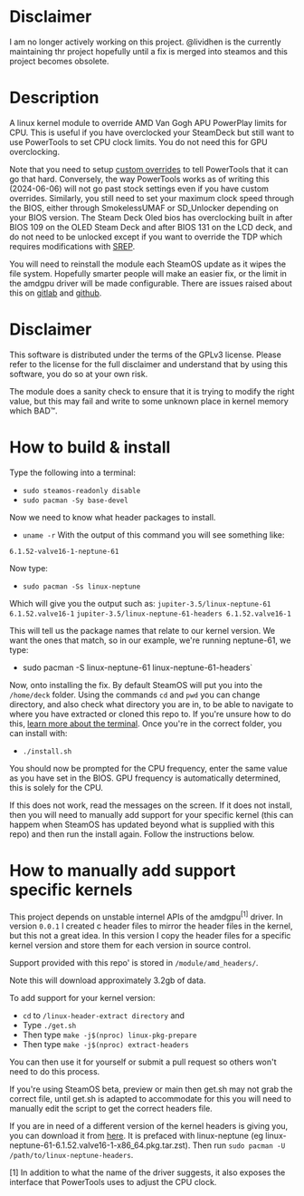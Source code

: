 # Disclaimer
I am no longer actively working on this project. @lividhen is the currently maintaining thr project hopefully until a fix is merged into steamos and this project becomes obsolete.

# Description
A linux kernel module to override AMD Van Gogh APU PowerPlay limits for CPU.
This is useful if you have overclocked your SteamDeck but still want to use
PowerTools to set CPU clock limits. You do not need this for GPU overclocking.

Note that you need to setup [custom overrides](https://git.ngni.us/NG-SD-Plugins/PowerTools/wiki/Customization) to tell PowerTools that it can go that
hard. Conversely, the way PowerTools works as of writing this (2024-06-06) will
not go past stock settings even if you have custom overrides.
Similarly, you still need to set your maximum clock speed through the BIOS,
either through SmokelessUMAF or SD_Unlocker depending on your BIOS version. 
The Steam Deck Oled bios has overclocking built in after BIOS 109 on the OLED
Steam Deck and after BIOS 131 on the LCD deck, and do not need to be unlocked
except if you want to override the TDP which requires modifications with [SREP](https://www.stanto.com/steam-deck/how-to-unlock-the-lcd-and-oled-steam-deck-bios-for-increased-tdp-and-other-features/).

You will need to reinstall the module each SteamOS update as it wipes the file
system. Hopefully smarter people will make an easier fix, or the limit in the
amdgpu driver will be made configurable. There are issues raised about this on
[gitlab](https://gitlab.freedesktop.org/drm/amd/-/issues/2638) and [github](https://github.com/ValveSoftware/SteamOS/issues/1309).

# Disclaimer
This software is distributed under the terms of the GPLv3 license. Please refer
to the license for the full disclaimer and understand that by using this
software, you do so at your own risk.

The module does a sanity check to ensure that it is trying to modify the right
value, but this may fail and write to some unknown place in kernel memory which
BAD™.

# How to build & install

Type the following into a terminal:
- `sudo steamos-readonly disable`
- `sudo pacman -Sy base-devel`

Now we need to know what header packages to install.
- `uname -r`
With the output of this command you will see something like:

`6.1.52-valve16-1-neptune-61`

Now type:
- `sudo pacman -Ss linux-neptune`

Which will give you the output such as:
`jupiter-3.5/linux-neptune-61 6.1.52.valve16-1`
`jupiter-3.5/linux-neptune-61-headers 6.1.52.valve16-1`

This will tell us the package names that relate to our kernel version.
We want the ones that match, so in our example, we're running neptune-61, we type:

- sudo pacman -S linux-neptune-61 linux-neptune-61-headers`

Now, onto installing the fix. By default SteamOS will put you into the `/home/deck` folder.
Using the commands `cd` and `pwd` you can change directory, and also check what directory
you are in, to be able to navigate to where you have extracted or cloned this repo to.
If you're unsure how to do this, [learn more about the terminal](https://ubuntu.com/tutorials/command-line-for-beginners).
Once you're in the correct folder, you can install with:

- `./install.sh`

You should now be prompted for the CPU frequency, enter the same value as you have set in the BIOS.
GPU frequency is automatically determined, this is solely for the CPU.

If this does not work, read the messages on the screen. If it does not install, then you
will need to manually add support for your specific kernel (this can happem when SteamOS
has updated beyond what is supplied with this repo) and then run the install again. Follow
the instructions below.

# How to manually add support specific kernels

This project depends on unstable internel APIs of the amdgpu<sup>[1]</sup>
driver. In version `0.0.1` I created c header files to mirror the header files
in the kernel, but this not a great idea. In this version I copy the header
files for a specific kernel version and store them for each version in source
control.

Support provided with this repo' is stored in `/module/amd_headers/`.

Note this will download approximately 3.2gb of data.

To add support for your kernel version:
- `cd` to `/linux-header-extract directory` and
- Type `./get.sh`
- Then type `make -j$(nproc) linux-pkg-prepare`
- Then type `make -j$(nproc) extract-headers`

You can then use it for yourself or submit a pull request so others won't need to do this process.

If you're using SteamOS beta, preview or main then get.sh may not grab the correct file, until
get.sh is adapted to accommodate for this you will need to manually edit the script to get the
correct headers file.

If you are in need of a different version of the kernel headers is giving you, you can download it from [here](https://steamdeck-packages.steamos.cloud/archlinux-mirror/jupiter-main/os/x86_64/).
It is prefaced with linux-neptune (eg linux-neptune-61-6.1.52.valve16-1-x86_64.pkg.tar.zst). Then run `sudo pacman -U /path/to/linux-neptune-headers`.

[1] In addition to what the name of the driver suggests, it also exposes the
interface that PowerTools uses to adjust the CPU clock.
